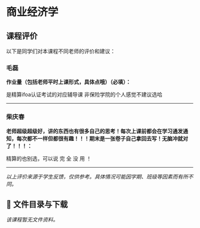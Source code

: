# 商业经济学

## 课程评价

以下是同学们对本课程不同老师的评价和建议：

### 毛磊

**作业量（包括老师平时上课形式，具体点哦）（必填）：**

是精算ifoa认证考试的对应辅导课 非保险学院的个人感觉不建议选哈

---

### 柴庆春

**老师超级超级好，讲的东西也有很多自己的思考！每次上课前都会在学习通发通知，每次都不一样但都很有趣！！！期末是一张卷子自己拿回去写！无脑冲就对了！！！：**

精算的也别选，可以说 完 全 没 用 ！

---

*以上评价来源于学生反馈，仅供参考。具体情况可能因学期、班级等因素而有所不同。*
## 📄 文件目录与下载

_该课程暂无文件资料。_
